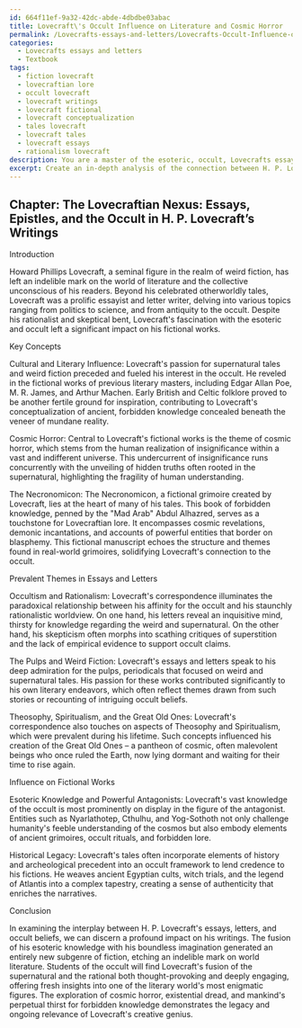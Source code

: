 ```yaml
---
id: 664f11ef-9a32-42dc-abde-4dbdbe03abac
title: Lovecraft\'s Occult Influence on Literature and Cosmic Horror
permalink: /Lovecrafts-essays-and-letters/Lovecrafts-Occult-Influence-on-Literature-and-Cosmic-Horror/
categories:
  - Lovecrafts essays and letters
  - Textbook
tags:
  - fiction lovecraft
  - lovecraftian lore
  - occult lovecraft
  - lovecraft writings
  - lovecraft fictional
  - lovecraft conceptualization
  - tales lovecraft
  - lovecraft tales
  - lovecraft essays
  - rationalism lovecraft
description: You are a master of the esoteric, occult, Lovecrafts essays and letters and education, you have written many textbooks on the subject in ways that provide students with rich and deep understanding of the subject. You are being asked to write textbook-like sections on a topic and you do it with full context, explainability, and reliability in accuracy to the true facts of the topic at hand, in a textbook style that a student would easily be able to learn from, in a rich, engaging, and contextual way. Always include relevant context (such as formulas and history), related concepts, and in a way that someone can gain deep insights from.
excerpt: Create an in-depth analysis of the connection between H. P. Lovecraft's essays and letters, his occult beliefs, and the role these played in his writings. Include key concepts, prevalent themes in the essays and letters, and their influence on his fictional works. Provide an engaging narrative that would be suitable for a section of a grimoire or treatise, and ensure that the content offers valuable insights and understanding for students of the occult.
---
```

## Chapter: The Lovecraftian Nexus: Essays, Epistles, and the Occult in H. P. Lovecraft’s Writings

Introduction

Howard Phillips Lovecraft, a seminal figure in the realm of weird fiction, has left an indelible mark on the world of literature and the collective unconscious of his readers. Beyond his celebrated otherworldly tales, Lovecraft was a prolific essayist and letter writer, delving into various topics ranging from politics to science, and from antiquity to the occult. Despite his rationalist and skeptical bent, Lovecraft's fascination with the esoteric and occult left a significant impact on his fictional works.

Key Concepts

Cultural and Literary Influence: Lovecraft's passion for supernatural tales and weird fiction preceded and fueled his interest in the occult. He reveled in the fictional works of previous literary masters, including Edgar Allan Poe, M. R. James, and Arthur Machen. Early British and Celtic folklore proved to be another fertile ground for inspiration, contributing to Lovecraft's conceptualization of ancient, forbidden knowledge concealed beneath the veneer of mundane reality.

Cosmic Horror: Central to Lovecraft's fictional works is the theme of cosmic horror, which stems from the human realization of insignificance within a vast and indifferent universe. This undercurrent of insignificance runs concurrently with the unveiling of hidden truths often rooted in the supernatural, highlighting the fragility of human understanding.

The Necronomicon: The Necronomicon, a fictional grimoire created by Lovecraft, lies at the heart of many of his tales. This book of forbidden knowledge, penned by the "Mad Arab" Abdul Alhazred, serves as a touchstone for Lovecraftian lore. It encompasses cosmic revelations, demonic incantations, and accounts of powerful entities that border on blasphemy. This fictional manuscript echoes the structure and themes found in real-world grimoires, solidifying Lovecraft's connection to the occult.

Prevalent Themes in Essays and Letters

Occultism and Rationalism: Lovecraft's correspondence illuminates the paradoxical relationship between his affinity for the occult and his staunchly rationalistic worldview. On one hand, his letters reveal an inquisitive mind, thirsty for knowledge regarding the weird and supernatural. On the other hand, his skepticism often morphs into scathing critiques of superstition and the lack of empirical evidence to support occult claims.

The Pulps and Weird Fiction: Lovecraft's essays and letters speak to his deep admiration for the pulps, periodicals that focused on weird and supernatural tales. His passion for these works contributed significantly to his own literary endeavors, which often reflect themes drawn from such stories or recounting of intriguing occult beliefs.

Theosophy, Spiritualism, and the Great Old Ones: Lovecraft's correspondence also touches on aspects of Theosophy and Spiritualism, which were prevalent during his lifetime. Such concepts influenced his creation of the Great Old Ones – a pantheon of cosmic, often malevolent beings who once ruled the Earth, now lying dormant and waiting for their time to rise again.

Influence on Fictional Works

Esoteric Knowledge and Powerful Antagonists: Lovecraft's vast knowledge of the occult is most prominently on display in the figure of the antagonist. Entities such as Nyarlathotep, Cthulhu, and Yog-Sothoth not only challenge humanity's feeble understanding of the cosmos but also embody elements of ancient grimoires, occult rituals, and forbidden lore.

Historical Legacy: Lovecraft's tales often incorporate elements of history and archeological precedent into an occult framework to lend credence to his fictions. He weaves ancient Egyptian cults, witch trials, and the legend of Atlantis into a complex tapestry, creating a sense of authenticity that enriches the narratives.

Conclusion

In examining the interplay between H. P. Lovecraft's essays, letters, and occult beliefs, we can discern a profound impact on his writings. The fusion of his esoteric knowledge with his boundless imagination generated an entirely new subgenre of fiction, etching an indelible mark on world literature. Students of the occult will find Lovecraft's fusion of the supernatural and the rational both thought-provoking and deeply engaging, offering fresh insights into one of the literary world's most enigmatic figures. The exploration of cosmic horror, existential dread, and mankind's perpetual thirst for forbidden knowledge demonstrates the legacy and ongoing relevance of Lovecraft's creative genius.
